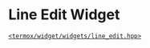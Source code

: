 # Line Edit Widget

[`<termox/widget/widgets/line_edit.hpp>`](../../../include/termox/widget/widgets/line_edit.hpp)
